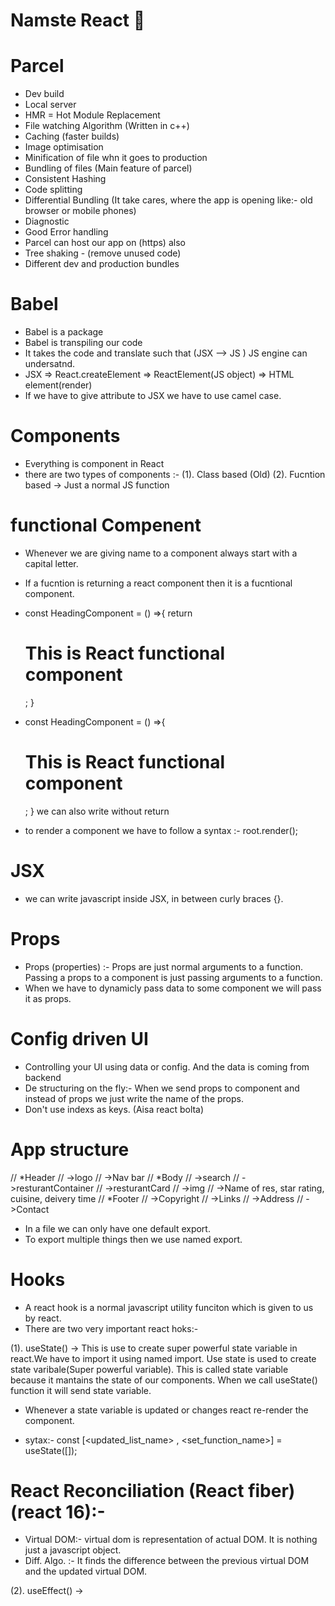 # Namste React 🚀

# Parcel

- Dev build
- Local server
- HMR = Hot Module Replacement
- File watching Algorithm (Written in c++)
- Caching (faster builds)
- Image optimisation
- Minification of file whn it goes to production
- Bundling of files (Main feature of parcel)
- Consistent Hashing
- Code splitting
- Differential Bundling (It take cares, where the app is opening like:- old browser or mobile phones)
- Diagnostic
- Good Error handling
- Parcel can host our app on (https) also
- Tree shaking - (remove unused code)
- Different dev and production bundles

# Babel

- Babel is a package
- Babel is transpiling our code
- It takes the code and translate such that (JSX --> JS ) JS engine can undersatnd.
- JSX => React.createElement => ReactElement(JS object) => HTML element(render)
- If we have to give attribute to JSX we have to use camel case.

# Components

- Everything is component in React
- there are two types of components :- 
    (1). Class based (Old)
    (2). Fucntion based -> Just a normal JS function

# functional Compenent

- Whenever we are giving name to a component always start with a capital letter.
- If a fucntion is returning a react component then it is a fucntional component.
-   const HeadingComponent = () =>{
        return <h1>This is React functional component</h1>;
    }

-   const HeadingComponent = () =>{
        <h1>This is React functional component</h1>;
    }
    we can also write without return

- to render a component we have to follow a syntax :- root.render(<HeadingComponent/>);

# JSX

- we can write javascript inside JSX, in between curly braces {}. 

# Props

- Props (properties) :- Props are just normal arguments to a function. Passing a props to a component is just passing arguments to a function.
- When we have to dynamicly pass data to some component we will pass it as props.

# Config driven UI
- Controlling your UI using data or config. And the data is coming from backend
- De structuring on the fly:- When we send props to component and instead of props we just write the name of the props.
- Don't use indexs as keys. (Aisa react bolta)

# App structure

// *Header
//     ->logo 
//     ->Nav bar
// *Body
//     ->search
//     ->resturantContainer
//     ->resturantCard
            // ->img
            // ->Name of res, star rating, cuisine, deivery time 
// *Footer
//     ->Copyright
//     ->Links
//     ->Address
//     ->Contact

- In a file we can only have one default export.
- To export multiple things then we use named export. 

# Hooks

- A react hook is a normal javascript utility funciton which is given to us by react.
- There are two very important react hoks:-

(1). useState() -> This is use to create super powerful state variable in react.We have to import it using named import. Use state is used to create state varibale(Super powerful variable). This is called state variable because it mantains the state of our components. When we call useState() function it will send state variable. 

- Whenever a state variable is updated or changes react re-render the component.

- sytax:-
    const [<updated_list_name> , <set_function_name>] = useState([<data>]); 

# React Reconciliation (React fiber) (react 16):-

- Virtual DOM:- virtual dom is representation of actual DOM. It is nothing just a javascript object.
- Diff. Algo. :- It finds the difference between the previous virtual DOM and the updated virtual DOM.

(2). useEffect() -> 